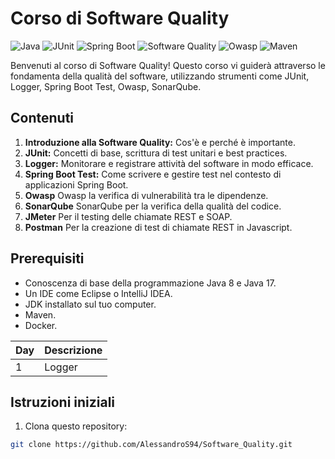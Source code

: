 # Corso di Software Quality 
![Java](https://img.shields.io/badge/Java-ED8B00?style=for-the-badge&logo=java&logoColor=white)
![JUnit](https://img.shields.io/badge/JUnit5-25A162?style=for-the-badge&logo=junit5&logoColor=white)
![Spring Boot](https://img.shields.io/badge/Spring_Boot-6DB33F?style=for-the-badge&logo=spring-boot)
![Software Quality](https://img.shields.io/badge/Software%20Quality-FF6F61?style=for-the-badge)
![Owasp](https://img.shields.io/badge/OWASP-6DB33F?style=for-the-badge)
![Maven](https://img.shields.io/badge/Maven-ED8B00?style=for-the-badge)

Benvenuti al  corso di Software Quality! Questo corso vi guiderà attraverso le fondamenta della qualità del software, utilizzando strumenti come JUnit, Logger, Spring Boot Test, Owasp, SonarQube.
## Contenuti

1. **Introduzione alla Software Quality:** Cos'è e perché è importante.
2. **JUnit:** Concetti di base, scrittura di test unitari e best practices.
3. **Logger:** Monitorare e registrare attività del software in modo efficace.
4. **Spring Boot Test:** Come scrivere e gestire test nel contesto di applicazioni Spring Boot.
5. **Owasp** Owasp la verifica di vulnerabilità tra le dipendenze.
6. **SonarQube** SonarQube per la verifica della qualità del codice.
7. **JMeter** Per il testing delle chiamate REST e SOAP.
8. **Postman** Per la creazione di test di chiamate REST in Javascript.

## Prerequisiti

- Conoscenza di base della programmazione Java 8 e Java 17.
- Un IDE come Eclipse o IntelliJ IDEA.
- JDK installato sul tuo computer.
- Maven.
- Docker.

|Day| Descrizione|
|---|------------|
|1| Logger |

## Istruzioni iniziali

1. Clona questo repository:
```bash
git clone https://github.com/AlessandroS94/Software_Quality.git

```

